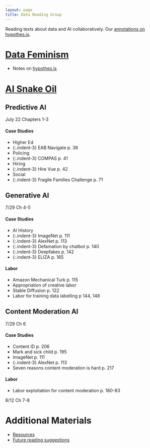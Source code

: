 ```yaml
---
layout: page
title: Data Reading Group
---
```

Reading texts about data and AI collaboratively.
Our [annotations on hypothes.is](https://hypothes.is/groups/4bnqzdi7/data-reading-group).

# [Data Feminism](https://data-feminism.mitpress.mit.edu/)
- Notes on [hypothes.is](https://hypothes.is/groups/4bnqzdi7/data-reading-group)<br>

# [AI Snake Oil](https://www.aisnakeoil.com/)

## Predictive AI
July 22 Chapters 1-3
#### Case Studies
- Higher Ed
- {:.indent-3} EAB Navigate p. 36
- Policing
- {:.indent-3} COMPAS p. 41
- Hiring
- {:.indent-3} Hire Vue p. 42
- Social
- {:.indent-3} Fragile Families Challenge p. 71

## Generative AI
7/29 Ch 4-5
#### Case Studies
- AI History
- {:.indent-3} ImageNet p. 111
- {:.indent-3} AlexNet p. 113
- {:.indent-3} Defamation by chatbot p. 140
- {:.indent-3} Deepfakes p. 142
- {:.indent-3} ELIZA p. 165

#### Labor
- Amazon Mechanical Turk p. 115
- Appropriation of creative labor
- Stable Diffusion p. 122
- Labor for training data labelling p 144, 148

## Content Moderation AI
7/29 Ch 6
#### Case Studies
- Content ID p. 206
- Mark and sick child p. 195
- ImageNet p. 111
- {:.indent-3} AlexNet p. 113
- Seven reasons content moderation is hard p. 217

#### Labor
- Labor exploitation for content moderation p. 180-83


8/12 Ch 7-8

# Additional Materials
- [Resources](https://ylimem.github.io/ed/resources)
- [Future reading suggestions](https://livejohnshopkins-my.sharepoint.com/:x:/g/personal/emcginn5_jh_edu/Ed8MTOIWqpZBg66fLKKjuBsBGDQoxONAcEc3PHqN3TdKjg)
